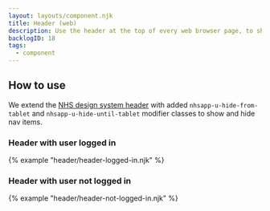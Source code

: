 ```yaml
---
layout: layouts/component.njk
title: Header (web)
description: Use the header at the top of every web browser page, to show users they are using NHS App services.
backlogID: 18
tags:
  - component
---
```


## How to use

We extend the [NHS design system header](https://service-manual.nhs.uk/design-system/components/header) with added `nhsapp-u-hide-from-tablet` and `nhsapp-u-hide-until-tablet` modifier classes to show and hide nav items.

### Header with user logged in

{% example "header/header-logged-in.njk" %}

### Header with user not logged in

{% example "header/header-not-logged-in.njk" %}
